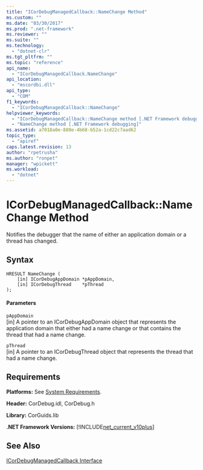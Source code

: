 ```yaml
---
title: "ICorDebugManagedCallback::NameChange Method"
ms.custom: ""
ms.date: "03/30/2017"
ms.prod: ".net-framework"
ms.reviewer: ""
ms.suite: ""
ms.technology: 
  - "dotnet-clr"
ms.tgt_pltfrm: ""
ms.topic: "reference"
api_name: 
  - "ICorDebugManagedCallback.NameChange"
api_location: 
  - "mscordbi.dll"
api_type: 
  - "COM"
f1_keywords: 
  - "ICorDebugManagedCallback::NameChange"
helpviewer_keywords: 
  - "ICorDebugManagedCallback::NameChange method [.NET Framework debugging]"
  - "NameChange method [.NET Framework debugging]"
ms.assetid: a7018a0e-880e-4b68-b52a-1cd22c7aad62
topic_type: 
  - "apiref"
caps.latest.revision: 13
author: "rpetrusha"
ms.author: "ronpet"
manager: "wpickett"
ms.workload: 
  - "dotnet"
---
```

# ICorDebugManagedCallback::NameChange Method
Notifies the debugger that the name of either an application domain or a thread has changed.  
  
## Syntax  
  
```  
HRESULT NameChange (  
    [in] ICorDebugAppDomain *pAppDomain,  
    [in] ICorDebugThread    *pThread  
);  
```  
  
#### Parameters  
 `pAppDomain`  
 [in] A pointer to an ICorDebugAppDomain object that represents the application domain that either had a name change or that contains the thread that had a name change.  
  
 `pThread`  
 [in] A pointer to an ICorDebugThread object that represents the thread that had a name change.  
  
## Requirements  
 **Platforms:** See [System Requirements](../../../../docs/framework/get-started/system-requirements.md).  
  
 **Header:** CorDebug.idl, CorDebug.h  
  
 **Library:** CorGuids.lib  
  
 **.NET Framework Versions:** [!INCLUDE[net_current_v10plus](../../../../includes/net-current-v10plus-md.md)]  
  
## See Also  
 [ICorDebugManagedCallback Interface](../../../../docs/framework/unmanaged-api/debugging/icordebugmanagedcallback-interface.md)
